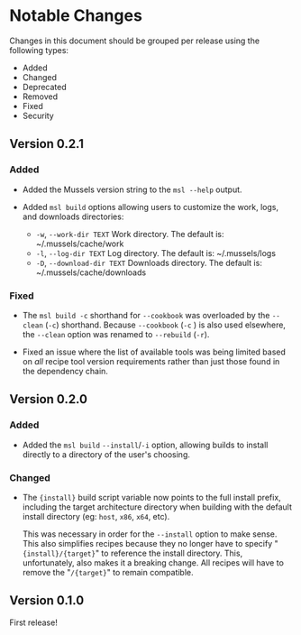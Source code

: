 # Notable Changes

Changes in this document should be grouped per release using the following types:

- Added
- Changed
- Deprecated
- Removed
- Fixed
- Security

## Version 0.2.1

### Added

- Added the Mussels version string to the `msl --help` output.

- Added `msl build` options allowing users to customize the work, logs, and downloads directories:
  - `-w`, `--work-dir TEXT`      Work directory. The default is: ~/.mussels/cache/work
  - `-l`, `--log-dir TEXT`       Log directory. The default is: ~/.mussels/logs
  - `-D`, `--download-dir TEXT`  Downloads directory. The default is: ~/.mussels/cache/downloads

### Fixed

- The `msl build -c` shorthand for `--cookbook` was overloaded by the `--clean` (`-c`) shorthand. Because `--cookbook` (`-c` ) is also used elsewhere, the `--clean` option was renamed to `--rebuild` (`-r`).

- Fixed an issue where the list of available tools was being limited based on _all_ recipe tool version requirements rather than just those found in the dependency chain.

## Version 0.2.0

### Added

- Added the `msl build` `--install`/`-i` option, allowing builds to install directly to a directory of the user's choosing.

### Changed

- The `{install}` build script variable now points to the full install prefix, including the target architecture directory when building with the default install directory (eg: `host`, `x86`, `x64`, etc).

  This was necessary in order for the `--install` option to make sense. This also simplifies recipes because they no longer have to specify "`{install}/{target}`" to reference the install directory. This, unfortunately, also makes it a breaking change. All recipes will have to remove the "`/{target}`" to remain compatible.

## Version 0.1.0

First release!
